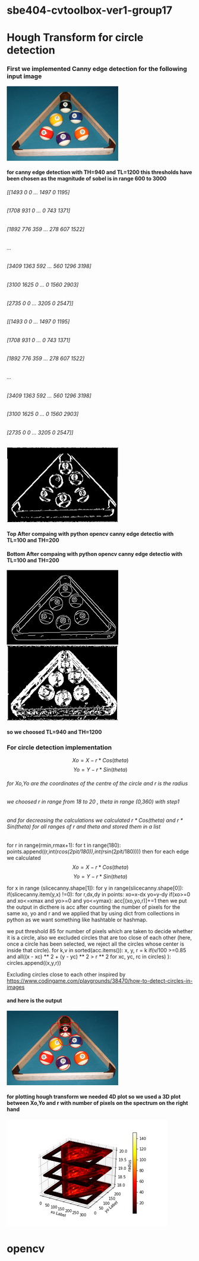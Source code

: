 # sbe404-cvtoolbox-ver1-group17

# Hough Transform for circle detection 

### First we implemented Canny edge detection for the following input image

![title](input.png)

#### for canny edge detection with TH=940 and TL=1200 this thresholds have been chosen as the magnitude of sobel is in range 600 to 3000 
###### [[1493    0    0 ... 1497    0 1195]
###### [1708  931    0 ...    0  743 1371]
###### [1892  776  359 ...  278  607 1522]
###### ...
###### [3409 1363  592 ...  560 1296 3198]
###### [3100 1625    0 ...    0 1560 2903]
###### [2735    0    0 ... 3205    0 2547]]
###### [[1493    0    0 ... 1497    0 1195]
###### [1708  931    0 ...    0  743 1371]
###### [1892  776  359 ...  278  607 1522]
###### ...
###### [3409 1363  592 ...  560 1296 3198]
###### [3100 1625    0 ...    0 1560 2903]
###### [2735    0    0 ... 3205    0 2547]]
![title](slicecanny940.png)

#### Top After compaing with python opencv canny edge detectio with TL=100 and TH=200
#### Bottom After compaing with python opencv canny edge detectio with TL=100 and TH=200
![title](slicecannycv.png)   ![title](slicecanny100.png)
#### so we choosed TL=940  and TH=1200

### For circle detection implementation
$$Xo=X-r*Cos(theta)$$
$$Yo=Y-r*Sin(theta)$$
###### for Xo,Yo are the coordinates of the centre of the circle and r is the radius

###### we choosed r in range from 18 to 20 , theta in range (0,360) with step1  
###### and for decreasing the calculations we calculated $r*Cos(theta)$ and $r*Sin(theta)$ for all ranges of r and theta and stored them in a list


 for r in range(rmin,rmax+1):
    for t in range(180):
        points.append((r,int(r*cos(2*pi*t/180)),int(r*sin(2*pi*t/180))))
then for each edge we calculated 
$$Xo=X-r*Cos(theta)$$
$$Yo=Y-r*Sin(theta)$$

for x in range (slicecanny.shape[1]):
    for y in range(slicecanny.shape[0]):
        if(slicecanny.item(y,x) !=0):
            for r,dx,dy in points:
                xo=x-dx
                yo=y-dy
                if(xo>=0 and xo<=xmax and yo>=0 and yo<=ymax):
                    acc[(xo,yo,r)]+=1
then we put the output in dicthere is acc after counting the number of pixels for the same xo, yo and r and we applied that by using dict from collections in python as we want something like hashtable or hashmap.

we put threshold 85 for number of pixels which are taken to decide whether it is a circle, also  we excluded circles that are too close of each other (here, once a circle has been selected, we reject all the circles whose center is inside that circle).
for k,v in sorted(acc.items()):
    x, y, r = k
    if(v/100 >=0.85 and all((x - xc) ** 2 + (y - yc) ** 2 > r ** 2 for xc, yc, rc in circles)  ):
        circles.append((x,y,r))
        
Excluding circles close to each other inspired by https://www.codingame.com/playgrounds/38470/how-to-detect-circles-in-images

#### and here is the output

![title](result.png)

#### for plotting hough transform we needed 4D plot so we used a 3D plot between Xo,Yo and r with number of pixels on the spectrum on the right hand
![title](plot3d.png)
# opencv

